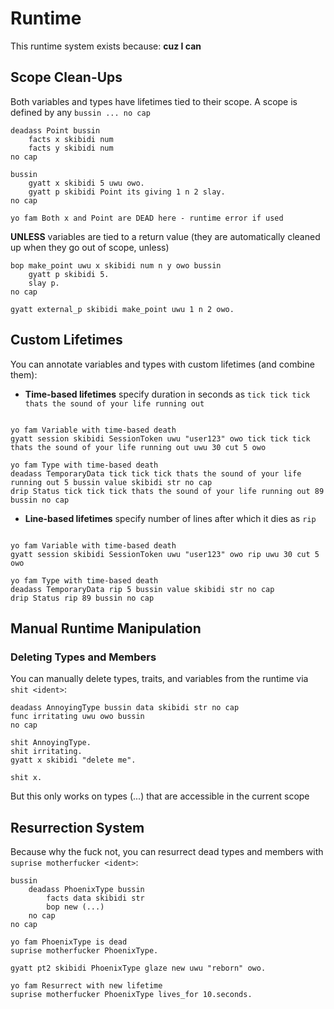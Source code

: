 # Runtime

This runtime system exists because: **cuz I can**

## Scope Clean-Ups

Both variables and types have lifetimes tied to their scope. A scope is defined by any `bussin ... no cap`

```skullbrain
deadass Point bussin 
    facts x skibidi num
    facts y skibidi num
no cap

bussin
    gyatt x skibidi 5 uwu owo.  
    gyatt p skibidi Point its giving 1 n 2 slay.
no cap

yo fam Both x and Point are DEAD here - runtime error if used
```

**UNLESS** variables are tied to a return value (they are automatically cleaned up when they go out of scope, unless)

```skullbrain
bop make_point uwu x skibidi num n y owo bussin 
    gyatt p skibidi 5.
    slay p.  
no cap

gyatt external_p skibidi make_point uwu 1 n 2 owo.
```

## Custom Lifetimes

You can annotate variables and types with custom lifetimes (and combine them):

- **Time-based lifetimes** specify duration in seconds as `tick tick tick thats the sound of your life running out`

```skullbrain

yo fam Variable with time-based death  
gyatt session skibidi SessionToken uwu "user123" owo tick tick tick thats the sound of your life running out uwu 30 cut 5 owo

yo fam Type with time-based death
deadass TemporaryData tick tick tick thats the sound of your life running out 5 bussin value skibidi str no cap
drip Status tick tick tick thats the sound of your life running out 89 bussin no cap
```

- **Line-based lifetimes** specify number of lines after which it dies as `rip`

```skullbrain

yo fam Variable with time-based death  
gyatt session skibidi SessionToken uwu "user123" owo rip uwu 30 cut 5 owo

yo fam Type with time-based death
deadass TemporaryData rip 5 bussin value skibidi str no cap
drip Status rip 89 bussin no cap
```

## Manual Runtime Manipulation

### Deleting Types and Members

You can manually delete types, traits, and variables from the runtime via `shit <ident>`:

```skullbrain
deadass AnnoyingType bussin data skibidi str no cap
func irritating uwu owo bussin 
no cap

shit AnnoyingType.  
shit irritating. 
gyatt x skibidi "delete me".

shit x. 
```

But this only works on types (...) that are accessible in the current scope

## Resurrection System

Because why the fuck not, you can resurrect dead types and members with `suprise motherfucker <ident>`:

```skullbrain
bussin
    deadass PhoenixType bussin 
        facts data skibidi str 
        bop new (...)
    no cap
no cap 

yo fam PhoenixType is dead
suprise motherfucker PhoenixType. 

gyatt pt2 skibidi PhoenixType glaze new uwu "reborn" owo. 

yo fam Resurrect with new lifetime
suprise motherfucker PhoenixType lives_for 10.seconds.
```